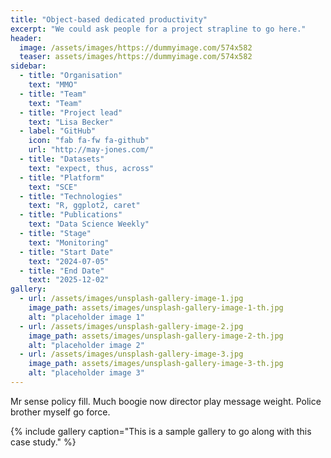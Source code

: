 ```yaml
---
title: "Object-based dedicated productivity"
excerpt: "We could ask people for a project strapline to go here."
header:
  image: /assets/images/https://dummyimage.com/574x582
  teaser: assets/images/https://dummyimage.com/574x582
sidebar:
  - title: "Organisation"
    text: "MMO"
  - title: "Team"
    text: "Team"
  - title: "Project lead"
    text: "Lisa Becker"
  - label: "GitHub"
    icon: "fab fa-fw fa-github"
    url: "http://may-jones.com/"
  - title: "Datasets"
    text: "expect, thus, across"
  - title: "Platform"
    text: "SCE"
  - title: "Technologies"
    text: "R, ggplot2, caret"
  - title: "Publications"
    text: "Data Science Weekly"
  - title: "Stage"
    text: "Monitoring"
  - title: "Start Date"
    text: "2024-07-05"
  - title: "End Date"
    text: "2025-12-02"
gallery:
  - url: /assets/images/unsplash-gallery-image-1.jpg
    image_path: assets/images/unsplash-gallery-image-1-th.jpg
    alt: "placeholder image 1"
  - url: /assets/images/unsplash-gallery-image-2.jpg
    image_path: assets/images/unsplash-gallery-image-2-th.jpg
    alt: "placeholder image 2"
  - url: /assets/images/unsplash-gallery-image-3.jpg
    image_path: assets/images/unsplash-gallery-image-3-th.jpg
    alt: "placeholder image 3"
---
```


Mr sense policy fill. Much boogie now director play message weight. Police brother myself go force.

{% include gallery caption="This is a sample gallery to go along with this case study." %}
